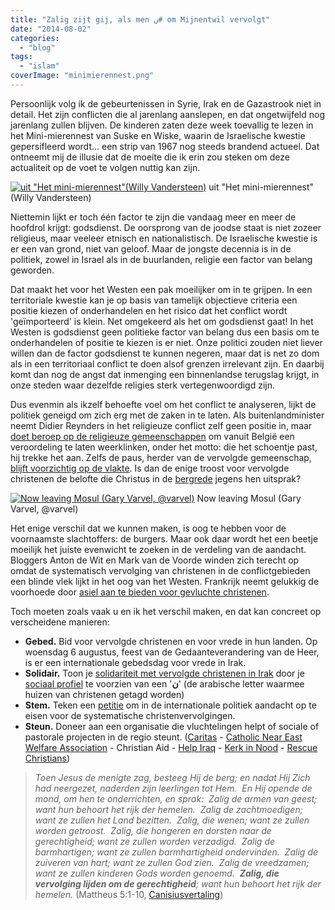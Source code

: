 ```yaml
---
title: "Zalig zijt gij, als men ﻥ# om Mijnentwil vervolgt"
date: "2014-08-02"
categories: 
  - "blog"
tags: 
  - "islam"
coverImage: "minimierennest.png"
---
```


Persoonlijk volg ik de gebeurtenissen in Syrie, Irak en de Gazastrook niet in detail. Het zijn conflicten die al jarenlang aanslepen, en dat ongetwijfeld nog jarenlang zullen blijven. De kinderen zaten deze week toevallig te lezen in het Mini-mierennest van Suske en Wiske, waarin de Israelische kwestie gepersifleerd wordt… een strip van 1967 nog steeds brandend actueel. Dat ontneemt mij de illusie dat de moeite die ik erin zou steken om deze actualiteit op de voet te volgen nuttig kan zijn.

[![uit "Het mini-mierennest"(Willy Vandersteen)](images/minimierennest.png?w=525)](images/minimierennest.png) uit "Het mini-mierennest" (Willy Vandersteen)

Niettemin lijkt er toch één factor te zijn die vandaag meer en meer de hoofdrol krijgt: godsdienst. De oorsprong van de joodse staat is niet zozeer religieus, maar veeleer etnisch en nationalistisch. De Israelische kwestie is er een van grond, niet van geloof. Maar de jongste decennia is in de politiek, zowel in Israel als in de buurlanden, religie een factor van belang geworden.

Dat maakt het voor het Westen een pak moeilijker om in te grijpen. In een territoriale kwestie kan je op basis van tamelijk objectieve criteria een positie kiezen of onderhandelen en het risico dat het conflict wordt 'geïmporteerd' is klein. Net omgekeerd als het om godsdienst gaat! In het Westen is godsdienst geen politieke factor van belang dus een basis om te onderhandelen of positie te kiezen is er niet. Onze politici zouden niet liever willen dan de factor godsdienst te kunnen negeren, maar dat is net zo dom als in een territoriaal conflict te doen alsof grenzen irrelevant zijn. En daarbij komt dan nog de angst dat inmenging een binnenlandse terugslag krijgt, in onze steden waar dezelfde religies sterk vertegenwoordigd zijn.

Dus evenmin als ikzelf behoefte voel om het conflict te analyseren, lijkt de politiek geneigd om zich erg met de zaken in te laten. Als buitenlandminister neemt Didier Reynders in het religieuze conflict zelf geen positie in, maar [doet beroep op de religieuze gemeenschappen](http://www.standaard.be/cnt/dmf20140731_01198841) om vanuit België een veroordeling te laten weerklinken, onder het motto: die het schoentje past, hij trekke het aan. Zelfs de paus, herder van de vervolgde gemeenschap, [blijft voorzichtig op de vlakte](http://www.news.va/en/news/pope-calls-for-dialogue-in-iraq). Is dan de enige troost voor vervolgde christenen de belofte die Christus in de [bergrede](http://www.willibrordbijbel.nl/index.php?p=page&i=64073,64088) jegens hen uitsprak?

[![Now leaving Mosul (Gary Varvel, @varvel)](images/nowleavingmosulgaryvarvelvarvel.jpg)](images/nowleavingmosulgaryvarvelvarvel.jpg) Now leaving Mosul (Gary Varvel, @varvel)

Het enige verschil dat we kunnen maken, is oog te hebben voor de voornaamste slachtoffers: de burgers. Maar ook daar wordt het een beetje moeilijk het juiste evenwicht te zoeken in de verdeling van de aandacht. Bloggers Anton de Wit en Mark van de Voorde winden zich terecht op omdat de systematisch vervolging van christenen in de conflictgebieden een blinde vlek lijkt in het oog van het Westen. Frankrijk neemt gelukkig de voorhoede door [asiel aan te bieden voor gevluchte christenen](http://www.redstate.com/2014/07/30/france-offers-asylum-iraqi-christians-obama-turns-back/).

Toch moeten zoals vaak u en ik het verschil maken, en dat kan concreet op verscheidene manieren:

- **Gebed.** Bid voor vervolgde christenen en voor vrede in hun landen. Op woensdag 6 augustus, feest van de Gedaanteverandering van de Heer, is er een internationale gebedsdag voor vrede in Irak.
- **Solidair.** Toon je [solidariteit met vervolgde christenen in Irak](http://www.kerkinnood.be/) door je [sociaal profiel](https://twitter.com/hashtag/%D9%86?src=hash) te voorzien van een '**ﻥ**' (de arabische letter waarmee huizen van christenen getagd worden)
- **Stem.** Teken een [petitie](http://www.citizengo.org/en/9810-save-iraqi-christian-community?m=5&tcid=5769237) om in de internationale politiek aandacht op te eisen voor de systematische christenvervolgingen.
- **Steun.** Doneer aan een organisatie die vluchtelingen helpt of sociale of pastorale projecten in de regio steunt. ([Caritas](http://www.caritas.org/where-we-are/middle-east-north-africa/iraq/) - [Catholic Near East Welfare Association](http://www.cnewa.org/donations.aspx?ID=1526&sitecode=HQ&pageno=1) - Christian Aid - [Help Iraq](http://www.helpiraq.org/ "Help Iraq") - [Kerk in Nood](http://www.kerkinnood.nl/index.php?option=com_content&view=article&id=4082:noodhulp-voor-christenen-uit-mosoel-irak&catid=37:midden-oosten&Itemid=57) - [Rescue Christians](http://rescuechristians.org/))

> _Toen Jesus de menigte zag, besteeg Hij de berg; en nadat Hij Zich had neergezet, naderden zijn leerlingen tot Hem.  En Hij opende de mond, om hen te onderrichten, en sprak:  Zalig de armen van geest; want hun behoort het rijk der hemelen.  Zalig de zachtmoedigen; want ze zullen het Land bezitten.  Zalig, die wenen; want ze zullen worden getroost.  Zalig, die hongeren en dorsten naar de gerechtigheid; want ze zullen worden verzadigd.  Zalig de barmhartigen; want ze zullen barmhartigheid ondervinden.  Zalig de zuiveren van hart; want ze zullen God zien.  Zalig de vreedzamen; want ze zullen kinderen Gods worden genoemd._  **_Zalig, die vervolging lijden om de gerechtigheid_**_; want hun behoort het rijk der hemelen._ (Mattheus 5:1-10, [Canisiusvertaling](http://defensiofidei.wordpress.com/apologetiek-apologetica-welkom-bij-defensio-fidei/download-de-petrus-canisiusbijbel/))
